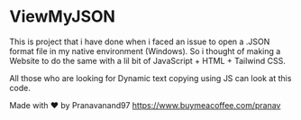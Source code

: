 # ViewMyJSON
This is project that i have done when i faced an issue to open a .JSON format file in my native environment (Windows). So i thought of making a Website to do the same with a lil bit of JavaScript + HTML + Tailwind CSS.

All those who are looking for Dynamic text copying using JS can look at this code. 

Made with ❤️ by Pranavanand97 
https://www.buymeacoffee.com/pranav 

